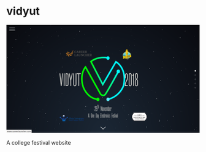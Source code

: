 # vidyut

<p align="center">
  <img src="https://github.com/import-keshav/vidyut/blob/master/static/img/Screenshot%20from%202018-10-24%2019-10-08.png">
</p>

A college festival website
